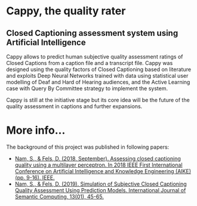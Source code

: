 # Cappy, the quality rater
## Closed Captioning assessment system using Artificial Intelligence ##
Cappy allows to predict human subjective quality assessment ratings of Closed Captions from a caption file and a transcript file. 
Cappy was designed using the quality factors of Closed Captioning based on literature and exploits Deep Neural Networks trained with data using statistical user modelling of Deaf and Hard of Hearing audiences, and the Active Learning case with Query By Committee strategy to implement the system.

Cappy is still at the initiative stage but its core idea will be the future of the quality assessment in captions and further expansions.


# More info...
The background of this project was published in following papers:
- [Nam, S., & Fels, D. (2018, September). Assessing closed captioning quality using a multilayer perceptron. In 2018 IEEE First International Conference on Artificial Intelligence and Knowledge Engineering (AIKE) (pp. 9-16). IEEE.](https://ieeexplore.ieee.org/abstract/document/8527442)
- [Nam, S., & Fels, D. (2019). Simulation of Subjective Closed Captioning Quality Assessment Using Prediction Models. International Journal of Semantic Computing, 13(01), 45-65.](https://doi.org/10.1142/S1793351X19400038)
